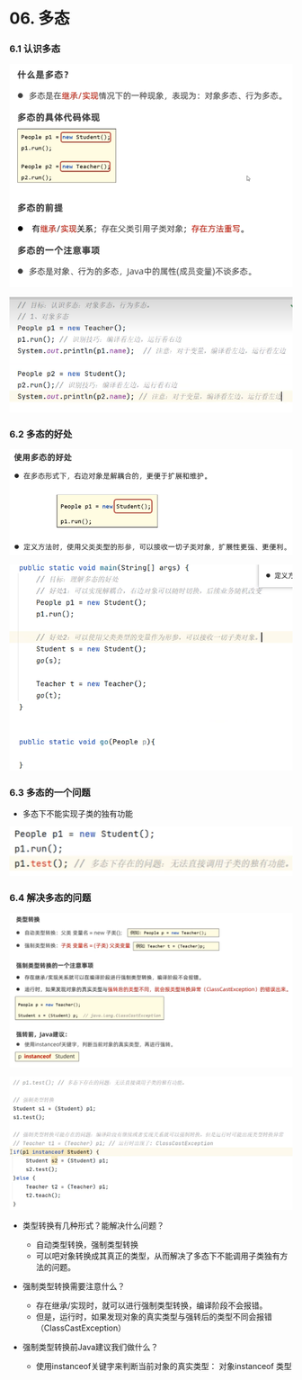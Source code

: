 # 06. 多态

### 6.1 认识多态

![alt text](image-29.png)

![alt text](image-30.png)

### 6.2 多态的好处

![alt text](image-32.png)

![alt text](image-31.png)


### 6.3 多态的一个问题

- 多态下不能实现子类的独有功能

![alt text](image-33.png)

### 6.4 解决多态的问题

![alt text](image-35.png)

![alt text](image-34.png)


- 类型转换有几种形式？能解决什么问题？
    - 自动类型转换，强制类型转换
    - 可以吧对象转换成其真正的类型，从而解决了多态下不能调用子类独有方法的问题。

- 强制类型转换需要注意什么？
    - 存在继承/实现时，就可以进行强制类型转换，编译阶段不会报错。
    - 但是，运行时，如果发现对象的真实类型与强转后的类型不同会报错（ClassCastException）

- 强制类型转换前Java建议我们做什么？
    - 使用instanceof关键字来判断当前对象的真实类型：  对象instanceof 类型